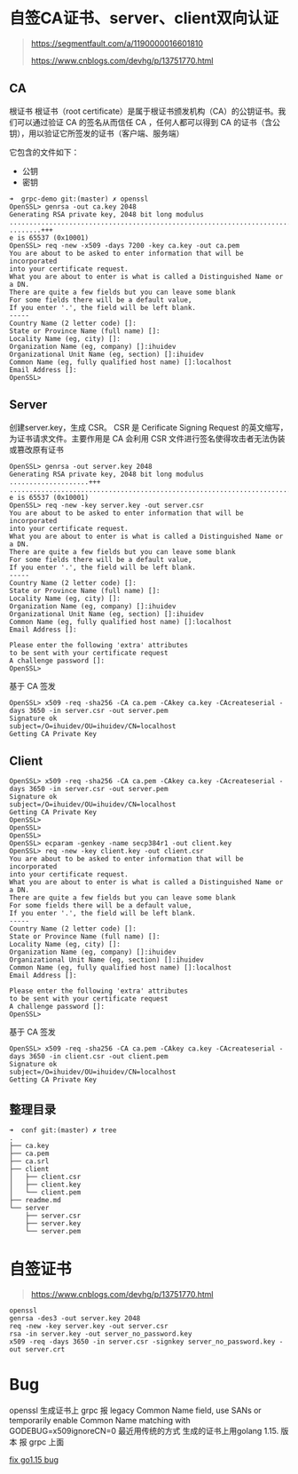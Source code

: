 # 自签CA证书、server、client双向认证

> https://segmentfault.com/a/1190000016601810
> 
> https://www.cnblogs.com/devhg/p/13751770.html

## CA

根证书 根证书（root certificate）是属于根证书颁发机构（CA）的公钥证书。我们可以通过验证 CA 的签名从而信任 CA ，任何人都可以得到 CA 的证书（含公钥），用以验证它所签发的证书（客户端、服务端）

它包含的文件如下：

* 公钥
* 密钥

```shell
➜  grpc-demo git:(master) ✗ openssl                                                                                                     
OpenSSL> genrsa -out ca.key 2048
Generating RSA private key, 2048 bit long modulus
...........................................................................................................+++
........+++
e is 65537 (0x10001)
OpenSSL> req -new -x509 -days 7200 -key ca.key -out ca.pem
You are about to be asked to enter information that will be incorporated
into your certificate request.
What you are about to enter is what is called a Distinguished Name or a DN.
There are quite a few fields but you can leave some blank
For some fields there will be a default value,
If you enter '.', the field will be left blank.
-----
Country Name (2 letter code) []:  
State or Province Name (full name) []:
Locality Name (eg, city) []:
Organization Name (eg, company) []:ihuidev 
Organizational Unit Name (eg, section) []:ihuidev
Common Name (eg, fully qualified host name) []:localhost
Email Address []:
OpenSSL> 
```

## Server

创建server.key，生成 CSR。 CSR 是 Cerificate Signing Request 的英文缩写，为证书请求文件。主要作用是 CA 会利用 CSR 文件进行签名使得攻击者无法伪装或篡改原有证书

```shell
OpenSSL> genrsa -out server.key 2048
Generating RSA private key, 2048 bit long modulus
....................+++
.........................................................................+++
e is 65537 (0x10001)
OpenSSL> req -new -key server.key -out server.csr
You are about to be asked to enter information that will be incorporated
into your certificate request.
What you are about to enter is what is called a Distinguished Name or a DN.
There are quite a few fields but you can leave some blank
For some fields there will be a default value,
If you enter '.', the field will be left blank.
-----
Country Name (2 letter code) []:
State or Province Name (full name) []:
Locality Name (eg, city) []:
Organization Name (eg, company) []:ihuidev
Organizational Unit Name (eg, section) []:ihuidev
Common Name (eg, fully qualified host name) []:localhost
Email Address []:

Please enter the following 'extra' attributes
to be sent with your certificate request
A challenge password []:
OpenSSL> 
```

基于 CA 签发

```shell
OpenSSL> x509 -req -sha256 -CA ca.pem -CAkey ca.key -CAcreateserial -days 3650 -in server.csr -out server.pem
Signature ok
subject=/O=ihuidev/OU=ihuidev/CN=localhost
Getting CA Private Key
```

## Client

```shell
OpenSSL> x509 -req -sha256 -CA ca.pem -CAkey ca.key -CAcreateserial -days 3650 -in server.csr -out server.pem
Signature ok
subject=/O=ihuidev/OU=ihuidev/CN=localhost
Getting CA Private Key
OpenSSL> 
OpenSSL> 
OpenSSL> 
OpenSSL> ecparam -genkey -name secp384r1 -out client.key
OpenSSL> req -new -key client.key -out client.csr
You are about to be asked to enter information that will be incorporated
into your certificate request.
What you are about to enter is what is called a Distinguished Name or a DN.
There are quite a few fields but you can leave some blank
For some fields there will be a default value,
If you enter '.', the field will be left blank.
-----
Country Name (2 letter code) []:
State or Province Name (full name) []:
Locality Name (eg, city) []:
Organization Name (eg, company) []:ihuidev
Organizational Unit Name (eg, section) []:ihuidev
Common Name (eg, fully qualified host name) []:localhost
Email Address []:

Please enter the following 'extra' attributes
to be sent with your certificate request
A challenge password []:
OpenSSL> 
```

基于 CA 签发

```shell
OpenSSL> x509 -req -sha256 -CA ca.pem -CAkey ca.key -CAcreateserial -days 3650 -in client.csr -out client.pem
Signature ok
subject=/O=ihuidev/OU=ihuidev/CN=localhost
Getting CA Private Key
```

## 整理目录

```
➜  conf git:(master) ✗ tree                  
.
├── ca.key
├── ca.pem
├── ca.srl
├── client
│   ├── client.csr
│   ├── client.key
│   └── client.pem
├── readme.md
└── server
    ├── server.csr
    ├── server.key
    └── server.pem

```



# 自签证书

> https://www.cnblogs.com/devhg/p/13751770.html

```shell
openssl
genrsa -des3 -out server.key 2048
req -new -key server.key -out server.csr
rsa -in server.key -out server_no_password.key
x509 -req -days 3650 -in server.csr -signkey server_no_password.key -out server.crt
```



# Bug

openssl 生成证书上 grpc 报 legacy Common Name field, use SANs or temporarily enable Common Name matching with GODEBUG=x509ignoreCN=0
最近用传统的方式 生成的证书上用golang 1.15. 版本 报 grpc 上面

[fix go1.15 bug](./README.md)